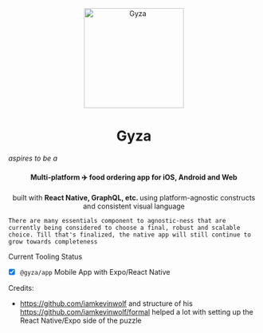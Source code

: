 <div align="center">
  <a href="http://margarita.kiwi.com"><img src="./docs/assets/logo.png" alt="Gyza" title="Gyza" width="200" /></a>
</div>
<h1 align="center">Gyza</h1>
<em>aspires to be a </em>
<h4 align="center">Multi-platform <span title="food ordering">✈️</span> food ordering app  for iOS, Android and Web<br></h4>

 <p align="center">built with <strong>React Native, GraphQL, etc. </strong>using platform-agnostic constructs and consistent visual language</p>
 
 `There are many essentials component to agnostic-ness that are currently being considered to choose a final, robust and scalable choice. Till that's finalized, the native app will still continue to grow towards completeness`
 
Current Tooling Status
-[x] `@gyza/app` Mobile App with Expo/React Native


Credits:
- https://github.com/iamkevinwolf and structure of his https://github.com/iamkevinwolf/formal helped a lot with setting up the React Native/Expo side of the puzzle
